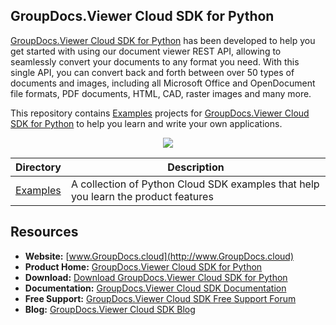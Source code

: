 ## GroupDocs.Viewer Cloud SDK for Python

[GroupDocs.Viewer Cloud SDK for Python](https://products.groupdocs.cloud/viewer/python) has been developed to help you get started with using our document viewer REST API, allowing to seamlessly convert your documents to any format you need. With this single API, you can convert back and forth between over 50 types of documents and images, including all Microsoft Office and OpenDocument file formats, PDF documents, HTML, CAD, raster images and many more.

This repository contains [Examples](Examples) projects for [GroupDocs.Viewer Cloud SDK for Python](https://products.groupdocs.cloud/viewer/python) to help you learn and write your own applications.

<p align="center">

  <a title="Download complete GroupDocs.Viewer Cloud SDK Examples for Python source code" href="https://github.com/groupdocs-viewer-cloud/groupdocs-viewer-cloud-php-samples/archive/master.zip">
	<img src="https://raw.github.com/AsposeExamples/java-examples-dashboard/master/images/downloadZip-Button-Large.png" />
  </a>
</p>

Directory | Description
--------- | -----------
[Examples](Examples)  | A collection of Python Cloud SDK examples that help you learn the product features

## Resources

+ **Website:** [www.GroupDocs.cloud](http://www.GroupDocs.cloud)
+ **Product Home:** [GroupDocs.Viewer Cloud SDK for Python](https://products.groupdocs.cloud/viewer/python)
+ **Download:** [Download GroupDocs.Viewer Cloud SDK for Python](https://pypi.org/project/groupdocs-viewer-cloud/)
+ **Documentation:** [GroupDocs.Viewer Cloud SDK Documentation](https://docs.groupdocs.cloud/display/viewercloud/Home)
+ **Free Support:** [GroupDocs.Viewer Cloud SDK Free Support Forum](https://forum.groupdocs.cloud/c/viewer)
+ **Blog:** [GroupDocs.Viewer Cloud SDK Blog](https://blog.groupdocs.cloud/category/viewer/)